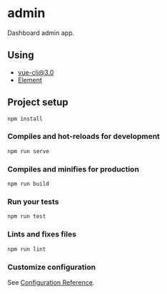 # admin

Dashboard admin app.

## Using

- [vue-cli@3.0](https://github.com/vuejs/vue-cli)
- [Element](https://github.com/ElemeFE/element)

## Project setup
```
npm install
```

### Compiles and hot-reloads for development
```
npm run serve
```

### Compiles and minifies for production
```
npm run build
```

### Run your tests
```
npm run test
```

### Lints and fixes files
```
npm run lint
```

### Customize configuration
See [Configuration Reference](https://cli.vuejs.org/config/).

